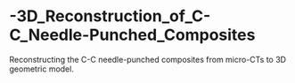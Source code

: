 # -3D_Reconstruction_of_C-C_Needle-Punched_Composites
Reconstructing the C-C needle-punched composites from micro-CTs to 3D geometric model.
